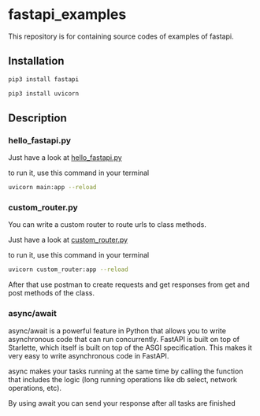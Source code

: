# fastapi_examples
This repository is for containing source codes of examples of fastapi.

## Installation
```bash
pip3 install fastapi 

pip3 install uvicorn 
```

## Description

### hello_fastapi.py
Just have a look at [hello_fastapi.py](https://github.com/AyberkYavuz/fastapi_examples/blob/main/hello_fastapi.py)

to run it, use this command in your terminal

```bash
uvicorn main:app --reload
```

### custom_router.py

You can write a custom router to route urls to class methods.

Just have a look at [custom_router.py](https://github.com/AyberkYavuz/fastapi_examples/blob/main/custom_router.py)

to run it, use this command in your terminal

```bash
uvicorn custom_router:app --reload
```

After that use postman to create requests and get responses from get and post methods of the class.

### async/await

async/await is a powerful feature in Python that allows you to write asynchronous code that can run concurrently. 
FastAPI is built on top of Starlette, which itself is built on top of the ASGI specification. 
This makes it very easy to write asynchronous code in FastAPI.

async makes your tasks running at the same time by calling the function that includes the logic 
(long running operations like db select, network operations, etc).

By using await you can send your response after all tasks are finished